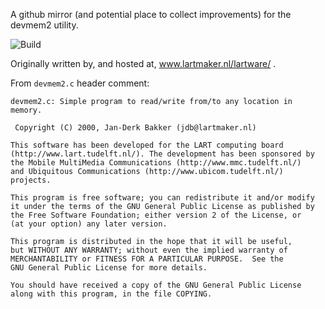 A github mirror (and potential place to collect improvements)
for the devmem2 utility.

![Build](https://github.com/rick-heig/devmem2/actions/workflows/build.yml/badge.svg)

Originally written by, and hosted at, www.lartmaker.nl/lartware/ .

From `devmem2.c` header comment:

```
devmem2.c: Simple program to read/write from/to any location in memory.

 Copyright (C) 2000, Jan-Derk Bakker (jdb@lartmaker.nl)

This software has been developed for the LART computing board
(http://www.lart.tudelft.nl/). The development has been sponsored by
the Mobile MultiMedia Communications (http://www.mmc.tudelft.nl/)
and Ubiquitous Communications (http://www.ubicom.tudelft.nl/)
projects.

This program is free software; you can redistribute it and/or modify
it under the terms of the GNU General Public License as published by
the Free Software Foundation; either version 2 of the License, or
(at your option) any later version.

This program is distributed in the hope that it will be useful,
but WITHOUT ANY WARRANTY; without even the implied warranty of
MERCHANTABILITY or FITNESS FOR A PARTICULAR PURPOSE.  See the
GNU General Public License for more details.

You should have received a copy of the GNU General Public License
along with this program, in the file COPYING.
```
